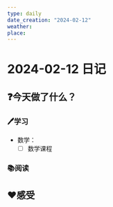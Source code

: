 ```yaml
---
type: daily
date_creation: "2024-02-12"
weather: 
place:
---
```

# 2024-02-12 日记

## ❓今天做了什么？
### 🖊学习
- 数学：
	- [ ] 数学课程      
### 📚阅读



## ❤感受



